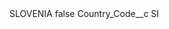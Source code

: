 <?xml version="1.0" encoding="UTF-8"?>
<CustomMetadata xmlns="http://soap.sforce.com/2006/04/metadata" xmlns:xsi="http://www.w3.org/2001/XMLSchema-instance" xmlns:xsd="http://www.w3.org/2001/XMLSchema">
    <label>SLOVENIA</label>
    <protected>false</protected>
    <values>
        <field>Country_Code__c</field>
        <value xsi:type="xsd:string">SI</value>
    </values>
</CustomMetadata>
